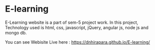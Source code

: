 # E-learning
E-Learning website is a part of sem-5 project work. In this project, Technology used is html, css, javascript, jQuery, angular js, node js and mongo db.

You can see Webisite Live here :  https://dnhirapara.github.io/E-learning/
